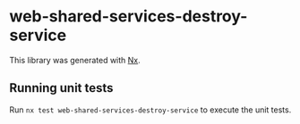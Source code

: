 # web-shared-services-destroy-service

This library was generated with [Nx](https://nx.dev).

## Running unit tests

Run `nx test web-shared-services-destroy-service` to execute the unit tests.
